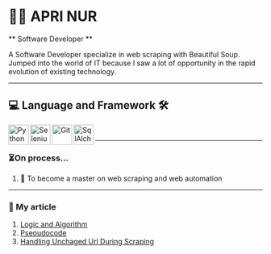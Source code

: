 # 👨‍💻 APRI NUR

** Software Developer **

A Software Developer specialize in web scraping with Beautiful Soup. Jumped into the world of IT because I saw a lot of opportunity in the rapid evolution of existing technology. 

---

## 💻 Language and Framework 🛠️

<img align="left" alt="Python" src="https://cdn.jsdelivr.net/gh/devicons/devicon@latest/icons/python/python-original.svg" width="40" height="40"/>
<img align="left" alt="Selenium" src="https://cdn.jsdelivr.net/gh/devicons/devicon@latest/icons/selenium/selenium-original.svg" width="40" height="40"/>
<img align="left" alt="Git" src="https://cdn.jsdelivr.net/gh/devicons/devicon@latest/icons/git/git-original.svg" width="40" height="40"/> 
<img align="left" alt="SqlAlchemy" src="https://cdn.jsdelivr.net/gh/devicons/devicon@latest/icons/sqlalchemy/sqlalchemy-original.svg" width="40" height="40"/>

<br/>

---

### ⏳On process...

1. 🔎 To become a master on web scraping and web automation

---

### 📰 My article
1. [Logic and Algorithm](https://medium.com/@aprinur7/what-is-logic-and-algorithm-271a93ffb29c)
2. [Pseoudocode](https://medium.com/@aprinur7/pseudocode-in-algorithm-2c7d6a73ba20)
3. [Handling Unchaged Url During Scraping](https://medium.com/@aprinur7/how-to-deal-with-unchanged-page-url-during-website-scraping-with-selenium-87ecda46bb4a)
